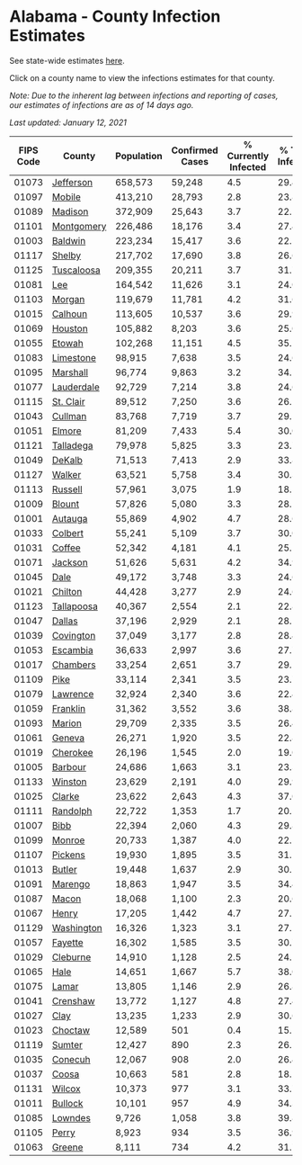 # Alabama - County Infection Estimates

See state-wide estimates [here](/infections/us-al).

Click on a county name to view the infections estimates for that county.

*Note: Due to the inherent lag between infections and reporting of cases, our estimates of infections are as of 14 days ago.*

*Last updated: January 12, 2021*

|   FIPS Code |                   County |   Population |   Confirmed Cases |   % Currently Infected |   % Total Infected |
|-------------|--------------------------|--------------|-------------------|------------------------|--------------------|
|       01073 |   [Jefferson](jefferson) |      658,573 |            59,248 |                    4.5 |               29.4 |
|       01097 |         [Mobile](mobile) |      413,210 |            28,793 |                    2.8 |               23.8 |
|       01089 |       [Madison](madison) |      372,909 |            25,643 |                    3.7 |               22.1 |
|       01101 | [Montgomery](montgomery) |      226,486 |            18,176 |                    3.4 |               27.4 |
|       01003 |       [Baldwin](baldwin) |      223,234 |            15,417 |                    3.6 |               22.5 |
|       01117 |         [Shelby](shelby) |      217,702 |            17,690 |                    3.8 |               26.6 |
|       01125 | [Tuscaloosa](tuscaloosa) |      209,355 |            20,211 |                    3.7 |               31.7 |
|       01081 |               [Lee](lee) |      164,542 |            11,626 |                    3.1 |               24.0 |
|       01103 |         [Morgan](morgan) |      119,679 |            11,781 |                    4.2 |               31.6 |
|       01015 |       [Calhoun](calhoun) |      113,605 |            10,537 |                    3.6 |               29.9 |
|       01069 |       [Houston](houston) |      105,882 |             8,203 |                    3.6 |               25.0 |
|       01055 |         [Etowah](etowah) |      102,268 |            11,151 |                    4.5 |               35.2 |
|       01083 |   [Limestone](limestone) |       98,915 |             7,638 |                    3.5 |               24.6 |
|       01095 |     [Marshall](marshall) |       96,774 |             9,863 |                    3.2 |               34.5 |
|       01077 | [Lauderdale](lauderdale) |       92,729 |             7,214 |                    3.8 |               24.6 |
|       01115 |   [St. Clair](st.-clair) |       89,512 |             7,250 |                    3.6 |               26.2 |
|       01043 |       [Cullman](cullman) |       83,768 |             7,719 |                    3.7 |               29.5 |
|       01051 |         [Elmore](elmore) |       81,209 |             7,433 |                    5.4 |               30.0 |
|       01121 |   [Talladega](talladega) |       79,978 |             5,825 |                    3.3 |               23.7 |
|       01049 |         [DeKalb](dekalb) |       71,513 |             7,413 |                    2.9 |               33.8 |
|       01127 |         [Walker](walker) |       63,521 |             5,758 |                    3.4 |               30.3 |
|       01113 |       [Russell](russell) |       57,961 |             3,075 |                    1.9 |               18.5 |
|       01009 |         [Blount](blount) |       57,826 |             5,080 |                    3.3 |               28.5 |
|       01001 |       [Autauga](autauga) |       55,869 |             4,902 |                    4.7 |               28.6 |
|       01033 |       [Colbert](colbert) |       55,241 |             5,109 |                    3.7 |               30.0 |
|       01031 |         [Coffee](coffee) |       52,342 |             4,181 |                    4.1 |               25.5 |
|       01071 |       [Jackson](jackson) |       51,626 |             5,631 |                    4.2 |               34.9 |
|       01045 |             [Dale](dale) |       49,172 |             3,748 |                    3.3 |               24.6 |
|       01021 |       [Chilton](chilton) |       44,428 |             3,277 |                    2.9 |               24.6 |
|       01123 | [Tallapoosa](tallapoosa) |       40,367 |             2,554 |                    2.1 |               22.8 |
|       01047 |         [Dallas](dallas) |       37,196 |             2,929 |                    2.1 |               28.1 |
|       01039 |   [Covington](covington) |       37,049 |             3,177 |                    2.8 |               28.4 |
|       01053 |     [Escambia](escambia) |       36,633 |             2,997 |                    3.6 |               27.7 |
|       01017 |     [Chambers](chambers) |       33,254 |             2,651 |                    3.7 |               29.1 |
|       01109 |             [Pike](pike) |       33,114 |             2,341 |                    3.5 |               23.7 |
|       01079 |     [Lawrence](lawrence) |       32,924 |             2,340 |                    3.6 |               22.4 |
|       01059 |     [Franklin](franklin) |       31,362 |             3,552 |                    3.6 |               38.8 |
|       01093 |         [Marion](marion) |       29,709 |             2,335 |                    3.5 |               26.4 |
|       01061 |         [Geneva](geneva) |       26,271 |             1,920 |                    3.5 |               22.8 |
|       01019 |     [Cherokee](cherokee) |       26,196 |             1,545 |                    2.0 |               19.0 |
|       01005 |       [Barbour](barbour) |       24,686 |             1,663 |                    3.1 |               23.3 |
|       01133 |       [Winston](winston) |       23,629 |             2,191 |                    4.0 |               29.9 |
|       01025 |         [Clarke](clarke) |       23,622 |             2,643 |                    4.3 |               37.0 |
|       01111 |     [Randolph](randolph) |       22,722 |             1,353 |                    1.7 |               20.5 |
|       01007 |             [Bibb](bibb) |       22,394 |             2,060 |                    4.3 |               29.8 |
|       01099 |         [Monroe](monroe) |       20,733 |             1,387 |                    4.0 |               22.5 |
|       01107 |       [Pickens](pickens) |       19,930 |             1,895 |                    3.5 |               31.2 |
|       01013 |         [Butler](butler) |       19,448 |             1,637 |                    2.9 |               30.2 |
|       01091 |       [Marengo](marengo) |       18,863 |             1,947 |                    3.5 |               34.4 |
|       01087 |           [Macon](macon) |       18,068 |             1,100 |                    2.3 |               20.6 |
|       01067 |           [Henry](henry) |       17,205 |             1,442 |                    4.7 |               27.2 |
|       01129 | [Washington](washington) |       16,326 |             1,323 |                    3.1 |               27.2 |
|       01057 |       [Fayette](fayette) |       16,302 |             1,585 |                    3.5 |               30.7 |
|       01029 |     [Cleburne](cleburne) |       14,910 |             1,128 |                    2.5 |               24.1 |
|       01065 |             [Hale](hale) |       14,651 |             1,667 |                    5.7 |               38.0 |
|       01075 |           [Lamar](lamar) |       13,805 |             1,146 |                    2.9 |               26.8 |
|       01041 |     [Crenshaw](crenshaw) |       13,772 |             1,127 |                    4.8 |               27.4 |
|       01027 |             [Clay](clay) |       13,235 |             1,233 |                    2.9 |               30.6 |
|       01023 |       [Choctaw](choctaw) |       12,589 |               501 |                    0.4 |               15.1 |
|       01119 |         [Sumter](sumter) |       12,427 |               890 |                    2.3 |               26.1 |
|       01035 |       [Conecuh](conecuh) |       12,067 |               908 |                    2.0 |               26.4 |
|       01037 |           [Coosa](coosa) |       10,663 |               581 |                    2.8 |               18.2 |
|       01131 |         [Wilcox](wilcox) |       10,373 |               977 |                    3.1 |               33.7 |
|       01011 |       [Bullock](bullock) |       10,101 |               957 |                    4.9 |               34.3 |
|       01085 |       [Lowndes](lowndes) |        9,726 |             1,058 |                    3.8 |               39.8 |
|       01105 |           [Perry](perry) |        8,923 |               934 |                    3.5 |               36.9 |
|       01063 |         [Greene](greene) |        8,111 |               734 |                    4.2 |               31.7 |